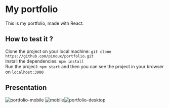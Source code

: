 # My portfolio

This is my portfolio, made with React.

## How to test it ?

Clone the project on your local machine: ```git clone https://github.com/pimoux/portfolio.git``` <br />
Install the dependencies: ```npm install``` <br />
Run the project: ```npm start``` and then you can see the project in your browser on ```localhost:3000``` <br />

## Presentation

![portfolio-mobile](https://user-images.githubusercontent.com/68294949/155367750-4cab3af6-58da-4511-be5e-0a3f3c1a4b7f.png)
![mobile](https://user-images.githubusercontent.com/68294949/155367768-0f6c95cd-712f-4ba5-8958-e77c39858021.png)![portfolio-desktop](https://user-images.githubusercontent.com/68294949/155367775-8408e998-4197-4df5-955b-1689d3afa162.png)
